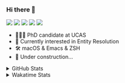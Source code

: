 ### Hi there 👋

[![](https://img.shields.io/badge/-Email-325180?logo=maildotru&logoColor=white&style=flat-square)](mailto:wang@tianshu.me)
[![](https://img.shields.io/badge/-GitHub-black?logo=GitHub&style=flat-square)](https://github.com/tshu-w)
[![](https://img.shields.io/badge/-Telegram-26a5e4?labelColor=fafafa&logo=telegram&style=flat-square)](https://t.me/tshu_w) 
[![](https://img.shields.io/badge/-Twitter-1da1f2?logo=Twitter&logoColor=white&style=flat-square)](https://twitter.com/tshu_w)
[![](https://komarev.com/ghpvc/?username=tshu-w&color=blueviolet&style=flat-square)]()



- 🧑🏻‍🎓 PhD candidate at UCAS
- 🔭 Currently interested in Entity Resolution
- 🛠 macOS & Emacs & ZSH
- 🚧 Under construction...

<details>

<summary>GitHub Stats</summary>

![Tianshu's GitHub stats](https://github-readme-stats.vercel.app/api?username=tshu-w&show_icons=true&theme=buefy&count_private=true)
  
</details>


<details>
  <summary>Wakatime Stats</summary>

  Currently, files accessed by tramp cannot be tracked by wakatime, see https://github.com/wakatime/wakatime-mode/issues/27
  <br>
  
<!--START_SECTION:waka-->
**I'm an Early 🐤** 

```text
🌞 Morning    60 commits     ████░░░░░░░░░░░░░░░░░░░░░   16.48% 
🌆 Daytime    145 commits    ██████████░░░░░░░░░░░░░░░   39.84% 
🌃 Evening    147 commits    ██████████░░░░░░░░░░░░░░░   40.38% 
🌙 Night      12 commits     ░░░░░░░░░░░░░░░░░░░░░░░░░   3.3%

```
📅 **I'm Most Productive on Saturday** 

```text
Monday       84 commits     █████░░░░░░░░░░░░░░░░░░░░   23.08% 
Tuesday      63 commits     ████░░░░░░░░░░░░░░░░░░░░░   17.31% 
Wednesday    44 commits     ███░░░░░░░░░░░░░░░░░░░░░░   12.09% 
Thursday     21 commits     █░░░░░░░░░░░░░░░░░░░░░░░░   5.77% 
Friday       29 commits     ██░░░░░░░░░░░░░░░░░░░░░░░   7.97% 
Saturday     86 commits     ██████░░░░░░░░░░░░░░░░░░░   23.63% 
Sunday       37 commits     ██░░░░░░░░░░░░░░░░░░░░░░░   10.16%

```


📊 **This Week I Spent My Time On** 

```text
💬 Programming Languages: 
sh                       37 hrs 51 mins      ██████████████████████░░░   88.84% 
Org                      1 hr 42 mins        █░░░░░░░░░░░░░░░░░░░░░░░░   3.99% 
TeX                      59 mins             ░░░░░░░░░░░░░░░░░░░░░░░░░   2.33% 
Bash                     47 mins             ░░░░░░░░░░░░░░░░░░░░░░░░░   1.86% 
Emacs Lisp               44 mins             ░░░░░░░░░░░░░░░░░░░░░░░░░   1.76%

🔥 Editors: 
Zsh                      37 hrs 51 mins      ██████████████████████░░░   88.84% 
Emacs                    4 hrs 45 mins       ██░░░░░░░░░░░░░░░░░░░░░░░   11.16%

🐱‍💻 Projects: 
multimodalER             23 hrs 23 mins      █████████████░░░░░░░░░░░░   54.92% 
Terminal                 12 hrs 10 mins      ███████░░░░░░░░░░░░░░░░░░   28.58% 
dotfiles                 3 hrs 14 mins       ██░░░░░░░░░░░░░░░░░░░░░░░   7.6% 
Unknown Project          2 hrs 31 mins       █░░░░░░░░░░░░░░░░░░░░░░░░   5.94% 
emacs                    44 mins             ░░░░░░░░░░░░░░░░░░░░░░░░░   1.76%

💻 Operating System: 
Linux                    31 hrs 21 mins      ██████████████████░░░░░░░   73.61% 
Mac                      11 hrs 14 mins      ██████░░░░░░░░░░░░░░░░░░░   26.39%

```

**I Mostly Code in Python** 

```text
Python                   6 repos             ████████░░░░░░░░░░░░░░░░░   31.58% 
JavaScript               3 repos             ████░░░░░░░░░░░░░░░░░░░░░   15.79% 
HTML                     2 repos             ██░░░░░░░░░░░░░░░░░░░░░░░   10.53% 
Emacs Lisp               2 repos             ██░░░░░░░░░░░░░░░░░░░░░░░   10.53% 
TeX                      2 repos             ██░░░░░░░░░░░░░░░░░░░░░░░   10.53%

```



 Last Updated on 09/08/2021
<!--END_SECTION:waka-->
</details>
